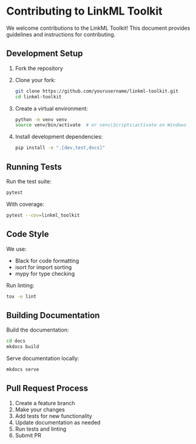 # Contributing to LinkML Toolkit

We welcome contributions to the LinkML Toolkit! This document provides guidelines and instructions for contributing.

## Development Setup

1. Fork the repository
2. Clone your fork:
   ```bash
   git clone https://github.com/yourusername/linkml-toolkit.git
   cd linkml-toolkit
   ```

3. Create a virtual environment:
   ```bash
   python -m venv venv
   source venv/bin/activate  # or venv\Scripts\activate on Windows
   ```

4. Install development dependencies:
   ```bash
   pip install -e ".[dev,test,docs]"
   ```

## Running Tests

Run the test suite:
```bash
pytest
```

With coverage:
```bash
pytest --cov=linkml_toolkit
```

## Code Style

We use:
- Black for code formatting
- isort for import sorting
- mypy for type checking

Run linting:
```bash
tox -e lint
```

## Building Documentation

Build the documentation:
```bash
cd docs
mkdocs build
```

Serve documentation locally:
```bash
mkdocs serve
```

## Pull Request Process

1. Create a feature branch
2. Make your changes
3. Add tests for new functionality
4. Update documentation as needed
5. Run tests and linting
6. Submit PR